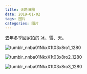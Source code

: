 ```yaml
---
title: 无题旧图
date: 2019-01-02
tags: 图片
categories: 图片
---
```


去年冬季回家拍的 冰、雪、天。

![tumblr_nnba01NkxX1t03x8ro1_1280](https://i.loli.net/2019/01/02/5c2cbafe6ed03.jpg)

![tumblr_nnba01NkxX1t03x8ro2_1280](https://i.loli.net/2019/01/02/5c2cbafe9cf3f.jpg)

![tumblr_nnba01NkxX1t03x8ro3_1280](https://i.loli.net/2019/01/02/5c2cbaff4e6a8.jpg)
